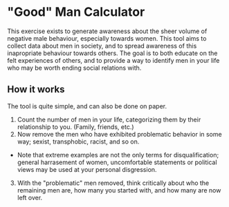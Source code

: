 # "Good" Man Calculator
This exercise exists to generate awareness about the sheer volume of negative male behaviour, especially towards women. This tool aims to collect data about men in society, and to spread awareness of this inapropriate behaviour towards others. 
The goal is to both educate on the felt experiences of others, and to provide a way to identify men in your life who may be worth ending social relations with.

## How it works
The tool is quite simple, and can also be done on paper.
1. Count the number of men in your life, categorizing them by their relationship to you. (Family, friends, etc.)
2. Now remove the men who have exhibited problematic behavior in some way; sexist, transphobic, racist, and so on.
  - Note that extreme examples are not the only terms for disqualification; general harrasement of women, uncomfortable statements or political views may be used at your personal disgression.
3. With the "problematic" men removed, think critically about who the remaining men are, how many you started with, and how many are now left over.
